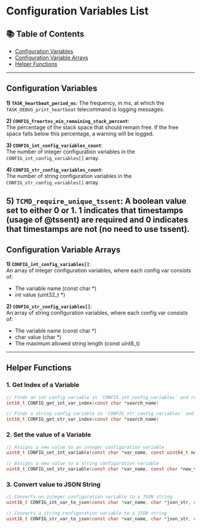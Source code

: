 # Configuration Variables List

## 📚 **Table of Contents**

- [Configuration Variables](#configuration-variables)
- [Configuration Variable Arrays](#configuration-variable-arrays)
- [Helper Functions](#helper-functions)

---

## Configuration Variables

**1) `TASK_heartbeat_period_ms`**: The frequency, in ms, at which the `TASK_DEBUG_print_heartbeat` telecommand is logging messages.

**2) `CONFIG_freertos_min_remaining_stack_percent`**:  
 The percentage of the stack space that should remain free. If the free space falls below this percentage, a warning will be logged.

**3) `CONFIG_int_config_variables_count`**:  
 The number of integer configuration variables in the `CONFIG_int_config_variables[]` array.

**4) `CONFIG_str_config_variables_count`**:  
 The number of string configuration variables in the `CONFIG_str_config_variables[]` array.

 **5) `TCMD_require_unique_tssent`**:
 A boolean value set to either 0 or 1. 1 indicates that timestamps (usage of @tssent) are required and 0 indicates that timestamps are not 
 (no need to use tssent). 
---

## Configuration Variable Arrays

**1) `CONFIG_int_config_variables[]`**:  
 An array of integer configuration variables, where each config var consists of:

- The variable name (const char \*)
- int value (uint32_t \*)

**2) `CONFIG_str_config_variables[]`**:  
 An array of string configuration variables, where each config var consists of:

- The variable name (const char \*)
- char value (char \*)
- The maximum allowed string length (const uint8_t)

---

## Helper Functions

### 1. **Get Index of a Variable**

```c
// Finds an int config variable in `CONFIG_int_config_variables` and returns its index.
int16_t CONFIG_get_int_var_index(const char *search_name)

// Finds a string config variable in `CONFIG_str_config_variables` and returns its index.
int16_t CONFIG_get_str_var_index(const char *search_name)
```

### 2. **Set the value of a Variable**

```c
// Assigns a new value to an integer configuration variable
uint8_t CONFIG_set_int_variable(const char *var_name, const uint64_t new_value)

// Assigns a new value to a string configuration variable
uint8_t CONFIG_set_str_variable(const char *var_name, const char *new_value)
```

### 3. **Convert value to JSON String**

```c
// Converts an integer configuration variable to a JSON string
uint16_t CONFIG_int_var_to_json(const char *var_name, char *json_str, const uint16_t json_str_max_len)

// Converts a string configuration variable to a JSON string
uint16_t CONFIG_str_var_to_json(const char *var_name, char *json_str, const uint16_t json_str_max_len)
```
